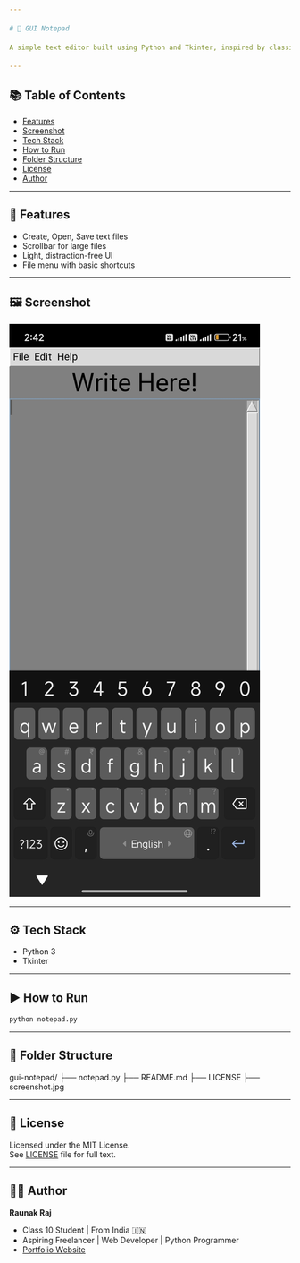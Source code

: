 ```yaml
---

# 📒 GUI Notepad

A simple text editor built using Python and Tkinter, inspired by classic notepad applications.

---
```


## 📚 Table of Contents
- [Features](#-features)
- [Screenshot](#-screenshot)
- [Tech Stack](#-tech-stack)
- [How to Run](#-how-to-run)
- [Folder Structure](#-folder-structure)
- [License](#-license)
- [Author](#-author)

---

## 🚀 Features
- Create, Open, Save text files
- Scrollbar for large files
- Light, distraction-free UI
- File menu with basic shortcuts

---

## 🖼️ Screenshot

![Notepad Screenshot](screenshot.jpg)

---

## ⚙️ Tech Stack
- Python 3
- Tkinter

---

## ▶️ How to Run

```bash
python notepad.py
```

---

## 📂 Folder Structure

gui-notepad/
├── notepad.py
├── README.md
├── LICENSE
├── screenshot.jpg

---

## 📄 License

Licensed under the MIT License.  
See [LICENSE](LICENSE) file for full text.

---

## 🙋‍♂️ Author

**Raunak Raj**  
- Class 10 Student | From India 🇮🇳  
- Aspiring Freelancer | Web Developer | Python Programmer  
- [Portfolio Website](https://raunak-raj-2025.github.io)
